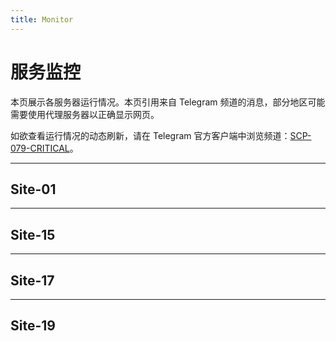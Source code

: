```yaml
---
title: Monitor
---
```


<link rel="stylesheet" href="/css/chinese.css">

<style>
    @media only screen and (max-width: 420px) {
        body {
            width: 90%;
        }
        
        .site-name {
            font-size: 7px;
            margin-bottom: 2em;
        }
    }

    @media only screen and (max-width: 410px) {
        body {
            padding: 0px;
            margin: 0;
            width: 100%;
            border: none;
        }
        
        .small-avatar {
            font-size: 6px;
        }
        
        .site-name {
            font-size: 6px;
            margin-bottom: 3em;
        }
        
        main {
            margin: 5px;
        }
        
        main iframe {
            margin-left: 16px;
            width: 80%;
        }
        
        h1, h2 {
            margin-left: 12px;
        }
        
        p {
            width: 90%;
            margin: auto;
            margin-bottom: 12px;
        }
    }
       
    @media only screen and (max-width: 361px) {        
        main iframe {
            background: white;
            padding-right: 18px;
            margin-left: -5px;
            width: 98%;
        }
        
        hr {
            display: none;
        }
    }
    
    @media only screen and (max-width: 321px) {
        main {
            margin: 5px;
        }
        
        main iframe {
            min-width: 334px !important;
            margin-top: 0;
            margin-bottom: 0;
            margin-left: -18px;
            padding-right: 0;
            width: 100%;
        }
        
        h1, h2 {
            margin-left: 5px;
        }
    }
</style>

# 服务监控

本页展示各服务器运行情况。本页引用来自 Telegram 频道的消息，部分地区可能需要使用代理服务器以正确显示网页。

如欲查看运行情况的动态刷新，请在 Telegram 官方客户端中浏览频道：[SCP-079-CRITICAL](https://t.me/SCP_079_CRITICAL)。

---

## Site-01

<script async src="https://telegram.org/js/telegram-widget.js?8" data-telegram-post="SCP_079_CRITICAL/15" data-width="100%"></script>

---

## Site-15

<script async src="https://telegram.org/js/telegram-widget.js?8" data-telegram-post="SCP_079_CRITICAL/18" data-width="100%"></script>

---

## Site-17

<script async src="https://telegram.org/js/telegram-widget.js?8" data-telegram-post="SCP_079_CRITICAL/20" data-width="100%"></script>

---

## Site-19

<script async src="https://telegram.org/js/telegram-widget.js?8" data-telegram-post="SCP_079_CRITICAL/22" data-width="100%"></script>
